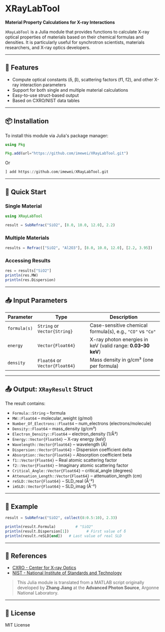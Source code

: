 # XRayLabTool

**Material Property Calculations for X-ray Interactions**

`XRayLabTool` is a Julia module that provides functions to calculate X-ray optical properties of materials based on their chemical formulas and densities. It is particularly useful for synchrotron scientists, materials researchers, and X-ray optics developers.

---

## 📆 Features

- Compute optical constants (δ, β), scattering factors (f1, f2), and other X-ray interaction parameters
- Support for both single and multiple material calculations
- Easy-to-use struct-based output
- Based on CXRO/NIST data tables

---

## 📦 Installation

To install this module via Julia's package manager:

```julia
using Pkg

Pkg.add(url="https://github.com/imewei/XRayLabTool.git")
```

Or

```julia
] add https://github.com/imewei/XRayLabTool.git
```

---

## 🚀 Quick Start

### Single Material

```julia
using XRayLabTool

result = SubRefrac("SiO2", [8.0, 10.0, 12.0], 2.2)
```

### Multiple Materials

```julia
results = Refrac(["SiO2", "Al2O3"], [8.0, 10.0, 12.0], [2.2, 3.95])
```

### Accessing Results

```julia
res = results["SiO2"]
println(res.MW)
println(res.Dispersion)
```

---

## 📥 Input Parameters

| Parameter    | Type                           | Description                                                 |
| ------------ | ------------------------------ | ----------------------------------------------------------- |
| `formula(s)` | `String` or `Vector{String}`   | Case-sensitive chemical formula(s), e.g., `"CO"` vs `"Co"`  |
| `energy`     | `Vector{Float64}`              | X-ray photon energies in keV (valid range: **0.03–30 keV**) |
| `density`    | `Float64` or `Vector{Float64}` | Mass density in g/cm³ (one per formula)                     |

---

## 📤 Output: `XRayResult` Struct

The result contains:

- `Formula::String` – formula
- `MW::Float64` – molecular_weight (g/mol)
- `Number_Of_Electrons::Float64` – num_electrons (electrons/molecule)
- `Density::Float64` – mass_density (g/cm³)
- `Electron_Density::Float64` – electron_density (1/Å³)
- `Energy::Vector{Float64}` – X-ray energy (keV)
- `Wavelength::Vector{Float64}` – wavelength (Å)
- `Dispersion::Vector{Float64}` – Dispersion coefficient delta
- `Absorption::Vector{Float64}` – Absorption coefficient beta
- `f1::Vector{Float64}` – Real atomic scattering factor
- `f2::Vector{Float64}` – Imaginary atomic scattering factor
- `Critical_Angle::Vector{Float64}` – critical_angle (degrees)
- `Attenuation_Length::Vector{Float64}` – attenuation_length (cm)
- `reSLD::Vector{Float64}` – SLD_real (Å⁻²)
- `imSLD::Vector{Float64}` – SLD_imag (Å⁻²)

---

## 📘 Example

```julia
result = SubRefrac("SiO2", collect(8:0.5:10), 2.33)

println(result.Formula)         # "SiO2"
println(result.Dispersion[1])        # First value of δ
println(result.reSLD[end])   # Last value of real SLD
```

---

## 🔗 References

- [CXRO - Center for X-ray Optics](http://www.cxro.lbl.gov)
- [NIST - National Institute of Standards and Technology](http://www.nist.gov)

> This Julia module is translated from a MATLAB script originally developed by **Zhang Jiang** at the **Advanced Photon Source**, Argonne National Laboratory.

---


## 🧪 License

MIT License
